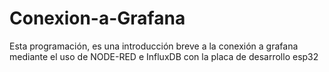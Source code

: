 # Conexion-a-Grafana
Esta programación, es una introducción breve a la conexión a grafana mediante el uso de NODE-RED e InfluxDB con la placa de desarrollo esp32
